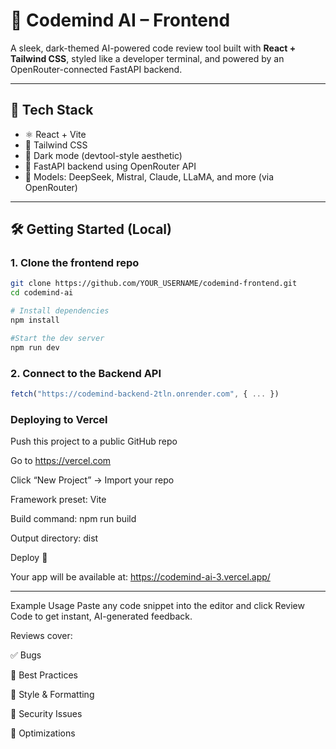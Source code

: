 # 🧠 Codemind AI – Frontend

A sleek, dark-themed AI-powered code review tool built with **React + Tailwind CSS**, styled like a developer terminal, and powered by an OpenRouter-connected FastAPI backend.

---

## 🚀 Tech Stack

- ⚛️ React + Vite
- 🎨 Tailwind CSS
- 🌙 Dark mode (devtool-style aesthetic)
- 💬 FastAPI backend using OpenRouter API
- 🧠 Models: DeepSeek, Mistral, Claude, LLaMA, and more (via OpenRouter)

---

## 🛠️ Getting Started (Local)

### 1. Clone the frontend repo

```bash
git clone https://github.com/YOUR_USERNAME/codemind-frontend.git
cd codemind-ai

# Install dependencies
npm install

#Start the dev server
npm run dev
```

### 2. Connect to the Backend API

```javascript
fetch("https://codemind-backend-2tln.onrender.com", { ... })
```

### Deploying to Vercel
Push this project to a public GitHub repo

Go to https://vercel.com

Click “New Project” → Import your repo

Framework preset: Vite

Build command: npm run build

Output directory: dist

Deploy 🎉

Your app will be available at: https://codemind-ai-3.vercel.app/

---

Example Usage
Paste any code snippet into the editor and click Review Code to get instant, AI-generated feedback.

Reviews cover:

✅ Bugs

🎯 Best Practices

🎨 Style & Formatting

🔐 Security Issues

🧠 Optimizations

